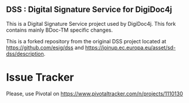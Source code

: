 ## DSS : Digital Signature Service for DigiDoc4j

This is a Digital Signature Service project used by DigiDoc4j. This fork contains mainly BDoc-TM specific changes.

This is a forked repository from the original DSS project located at https://github.com/esig/dss and https://joinup.ec.europa.eu/asset/sd-dss/description. 

# Issue Tracker

Please, use Pivotal on https://www.pivotaltracker.com/n/projects/1110130
